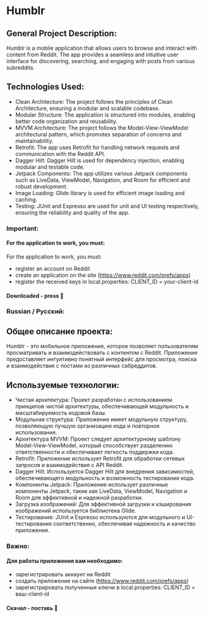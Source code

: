 # Humblr

## General Project Description:

Humblr is a mobile application that allows users to browse and interact with content from Reddit.
The app provides a seamless and intuitive user interface for discovering, searching, and engaging
with posts from various subreddits.

## Technologies Used:

- Clean Architecture: The project follows the principles of Clean Architecture, ensuring a
  modular and scalable codebase.
- Modular Structure: The application is structured into modules, enabling better code
  organization and reusability.
- MVVM Architecture: The project follows the Model-View-ViewModel architectural pattern, which
  promotes separation of concerns and maintainability.
- Retrofit: The app uses Retrofit for handling network requests and communication with the Reddit
  API.
- Dagger Hilt: Dagger Hilt is used for dependency injection, enabling modular and testable code.
- Jetpack Components: The app utilizes various Jetpack components such as LiveData, ViewModel,
  Navigation, and Room for efficient and robust development.
- Image Loading: Glide library is used for efficient image loading and caching.
- Testing: JUnit and Espresso are used for unit and UI testing respectively, ensuring the
  reliability
  and quality of the app.

### Important:

#### For the application to work, you must:
For the application to work, you must:
- register an account on Reddit
- create an application on the site (https://www.reddit.com/prefs/apps)
- register the received keys in local.properties: CLIENT_ID = your-client-id

#### Downloaded - press 🌟



### Russian / Русский:

## Общее описание проекта:

Humblr - это мобильное приложение, которое позволяет пользователям просматривать и взаимодействовать
с контентом с Reddit. Приложение предоставляет интуитивно понятный интерфейс для просмотра, поиска и
взаимодействия с постами из различных сабреддитов.

## Используемые технологии:

- Чистая архитектура: Проект разработан с использованием принципов чистой архитектуры,
  обеспечивающей модульность и масштабируемость кодовой базы.
- Модульная структура: Приложение имеет модульную структуру, позволяющую лучшую организацию кода
  и повторное использование.
- Архитектура MVVM: Проект следует архитектурному шаблону Model-View-ViewModel, который способствует
  разделению ответственности и обеспечивает легкость поддержки кода.
- Retrofit: Приложение использует Retrofit для обработки сетевых запросов и взаимодействия с API
  Reddit.
- Dagger Hilt: Используется Dagger Hilt для внедрения зависимостей, обеспечивающего модульность и
  возможность тестирования кода.
- Компоненты Jetpack: Приложение использует различные компоненты Jetpack, такие как LiveData,
  ViewModel, Navigation и Room для эффективной и надежной разработки.
- Загрузка изображений: Для эффективной загрузки и кэширования изображений используется библиотека
  Glide.
- Тестирование: JUnit и Espresso используются для модульного и UI-тестирования соответственно,
  обеспечивая надежность и качество приложения.

### Важно:

#### Для работы приложения вам необходимо:
- зарегистрировать аккаунт на Reddit
- создать приложение на сайте (https://www.reddit.com/prefs/apps)
- зарегистрировать полученные ключи в local.properties: CLIENT_ID = ваш-client-id

#### Скачал - поставь 🌟